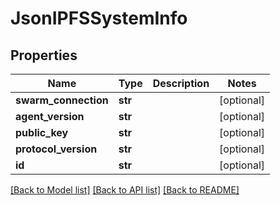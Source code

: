 # JsonIPFSSystemInfo


## Properties
Name | Type | Description | Notes
------------ | ------------- | ------------- | -------------
**swarm_connection** | **str** |  | [optional] 
**agent_version** | **str** |  | [optional] 
**public_key** | **str** |  | [optional] 
**protocol_version** | **str** |  | [optional] 
**id** | **str** |  | [optional] 

[[Back to Model list]](../README.md#documentation-for-models) [[Back to API list]](../README.md#documentation-for-api-endpoints) [[Back to README]](../README.md)


